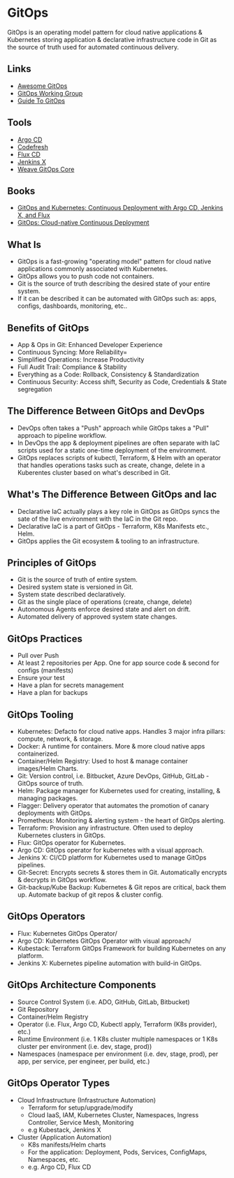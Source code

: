 # GitOps

<!--
https://app.pluralsight.com/library/courses/automating-kubernetes-deployments-gitops-workflow/table-of-contents
-->

<!--
Pull-Based vs. Push-Based
-->

GitOps is an operating model pattern for cloud native applications & Kubernetes storing application & declarative infrastructure code in Git as the source of truth used for automated continuous delivery.

## Links

- [Awesome GitOps](https://github.com/weaveworks/awesome-gitops)
- [GitOps Working Group](https://github.com/gitops-working-group/gitops-working-group)
- [Guide To GitOps](https://weave.works/technologies/gitops/)

## Tools

- [Argo CD](/argo/argo-cd/README.md)
- [Codefresh](/codefresh.md)
- [Flux CD](/fluxcd.md)
- [Jenkins X](/jenkins/jenkins-x.md)
- [Weave GitOps Core](https://github.com/weaveworks/weave-gitops)

## Books

- [GitOps and Kubernetes: Continuous Deployment with Argo CD, Jenkins X, and Flux](https://manning.com/books/gitops-and-kubernetes)
- [GitOps: Cloud-native Continuous Deployment](https://leanpub.com/gitops)

## What Is

- GitOps is a fast-growing "operating model" pattern for cloud native applications commonly associated with Kubernetes.
- GitOps allows you to push code not containers.
- Git is the source of truth describing the desired state of your entire system.
- If it can be described it can be automated with GitOps such as: apps, configs, dashboards, monitoring, etc..

## Benefits of GitOps

- App & Ops in Git: Enhanced Developer Experience
- Continuous Syncing: More Reliability=
- Simplified Operations: Increase Productivity
- Full Audit Trail: Compliance & Stability
- Everything as a Code: Rollback, Consistency & Standardization
- Continuous Security: Access shift, Security as Code, Credentials & State segregation

## The Difference Between GitOps and DevOps

- DevOps often takes a "Push" approach while GitOps takes a "Pull" approach to pipeline workflow.
- In DevOps the app & deployment pipelines are often separate with IaC scripts used for a static one-time deployment of the environment.
- GitOps replaces scripts of kubectl, Terraform, & Helm with an operator that handles operations tasks such as create, change, delete in a Kuberentes cluster based on what's described in Git.

## What's The Difference Between GitOps and Iac

- Declarative IaC actually plays a key role in GitOps as GitOps syncs the sate of the live environment with the IaC in the Git repo.
- Declarative IaC is a part of GitOps - Terraform, K8s Manifests etc., Helm.
- GitOps applies the Git ecosystem & tooling to an infrastructure.

## Principles of GitOps

- Git is the source of truth of entire system.
- Desired system state is versioned in Git.
- System state described declaratively.
- Git as the single place of operations (create, change, delete)
- Autonomous Agents enforce desired state and alert on drift.
- Automated delivery of approved system state changes.

## GitOps Practices

- Pull over Push
- At least 2 repositories per App. One for app source code & second for configs (manifests)
- Ensure your test
- Have a plan for secrets management
- Have a plan for backups

## GitOps Tooling

- Kubernetes: Defacto for cloud native apps. Handles 3 major infra pillars: compute, network, & storage.
- Docker: A runtime for containers. More & more cloud native apps containerized.
- Container/Helm Registry: Used to host & manage container images/Helm Charts.
- Git: Version control, i.e. Bitbucket, Azure DevOps, GitHub, GitLab - GitOps source of truth.
- Helm: Package manager for Kubernetes used for creating, installing, & managing packages.
- Flagger: Delivery operator that automates the promotion of canary deployments with GitOps.
- Prometheus: Monitoring & alerting system - the heart of GitOps alerting.
- Terraform: Provision any infrastructure. Often used to deploy Kubernetes clusters in GitOps.
- Flux: GitOps operator for Kubernetes.
- Argo CD: GitOps operator for kubernetes with a visual approach.
- Jenkins X: CI/CD platform for Kubernetes used to manage GitOps pipelines.
- Git-Secret: Encrypts secrets & stores them in Git. Automatically encrypts & decrypts in GitOps workflow.
- Git-backup/Kube Backup: Kubernetes & Git repos are critical, back them up. Automate backup of git repos & cluster config.

## GitOps Operators

- Flux: Kubernetes GitOps Operator/
- Argo CD: Kubernetes GitOps Operator with visual approach/
- Kubestack: Terraform GitOps Framework for building Kubernetes on any platform.
- Jenkins X: Kubernetes pipeline automation with build-in GitOps.

## GitOps Architecture Components

- Source Control System (i.e. ADO, GitHub, GitLab, Bitbucket)
- Git Repository
- Container/Helm Registry
- Operator (i.e. Flux, Argo CD, Kubectl apply, Terraform (K8s provider), etc.)
- Runtime Environment (i.e. 1 K8s cluster multiple namespaces or 1 K8s cluster per environment (i.e. dev, stage, prod))
- Namespaces (namespace per environment (i.e. dev, stage, prod), per app, per service, per engineer, per build, etc.)

## GitOps Operator Types

- Cloud Infrastructure (Infrastructure Automation)
  - Terraform for setup/upgrade/modify
  - Cloud IaaS, IAM, Kubernetes Cluster, Namespaces, Ingress Controller, Service Mesh, Monitoring
  - e.g Kubestack, Jenkins X
- Cluster (Application Automation)
  - K8s manifests/Helm charts
  - For the application: Deployment, Pods, Services, ConfigMaps, Namespaces, etc.
  - e.g. Argo CD, Flux CD

